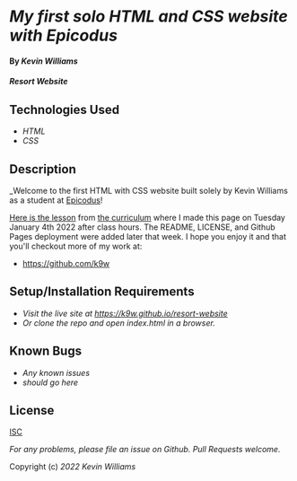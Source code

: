 # _My first solo HTML and CSS website with Epicodus_

#### By _**Kevin Williams**_

#### _Resort Website_

## Technologies Used

* _HTML_
* _CSS_

## Description

_Welcome to the first HTML with CSS website built solely by Kevin
Williams as a student at [Epicodus](https://epicodus.com)!
  
[Here is the
lesson](https://www.learnhowtoprogram.com/introduction-to-programming/git-html-and-css/practice-branching-and-merging)
from [the curriculum](https://learnhowtoprogram.com) where I made this
page on Tuesday January 4th 2022 after class hours. The README,
LICENSE, and Github Pages deployment were added later that week. I
hope you enjoy it and that you'll checkout more of my work at:

 * https://github.com/k9w


## Setup/Installation Requirements

* _Visit the live site at https://k9w.github.io/resort-website_
* _Or clone the repo and open index.html in a browser._


## Known Bugs

* _Any known issues_
* _should go here_

## License

[ISC](https://choosealicense.com/licenses/isc)

_For any problems, please file an issue on Github. Pull Requests welcome._

Copyright (c) _2022_ _Kevin Williams_
